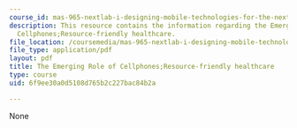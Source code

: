 ```yaml
---
course_id: mas-965-nextlab-i-designing-mobile-technologies-for-the-next-billion-users-fall-2008
description: This resource contains the information regarding the Emerging Role of
  Cellphones;Resource-friendly healthcare.
file_location: /coursemedia/mas-965-nextlab-i-designing-mobile-technologies-for-the-next-billion-users-fall-2008/6f9ee30a0d5108d765b2c227bac84b2a_MITMAS_965F08_Lec14_gari.pdf
file_type: application/pdf
layout: pdf
title: The Emerging Role of Cellphones;Resource-friendly healthcare
type: course
uid: 6f9ee30a0d5108d765b2c227bac84b2a

---
```

None